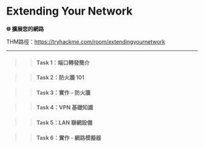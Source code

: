 # Extending Your Network

**🌐 擴展您的網路**

THM路徑：https://tryhackme.com/room/extendingyournetwork

---

>> #### Task 1：端口轉發簡介

>> #### Task 2：防火牆 101

>> #### Task 3：實作 - 防火牆

>> #### Task 4：VPN 基礎知識

>> #### Task 5：LAN 聯網設備

>> #### Task 6：實作 - 網路模擬器